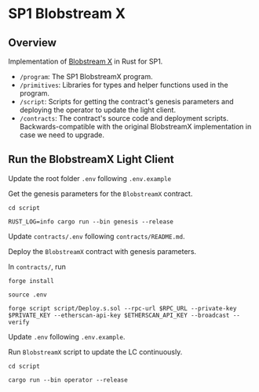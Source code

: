 # SP1 Blobstream X

## Overview

Implementation of [Blobstream X](https://github.com/succinctlabs/blobstreamx) in Rust for SP1.

- `/program`: The SP1 BlobstreamX program.
- `/primitives`: Libraries for types and helper functions used in the program.
- `/script`: Scripts for getting the contract's genesis parameters and deploying the operator to 
    update the light client.
- `/contracts`: The contract's source code and deployment scripts. Backwards-compatible with the
    original BlobstreamX implementation in case we need to upgrade.


## Run the BlobstreamX Light Client
Update the root folder `.env` following `.env.example`

Get the genesis parameters for the `BlobstreamX` contract.

```
cd script

RUST_LOG=info cargo run --bin genesis --release
```

Update `contracts/.env` following `contracts/README.md`.

Deploy the `BlobstreamX` contract with genesis parameters.

In `contracts/`, run

```
forge install

source .env

forge script script/Deploy.s.sol --rpc-url $RPC_URL --private-key $PRIVATE_KEY --etherscan-api-key $ETHERSCAN_API_KEY --broadcast --verify
```

Update `.env` following `.env.example`.

Run `BlobstreamX` script to update the LC continuously.


```
cd script

cargo run --bin operator --release
```
